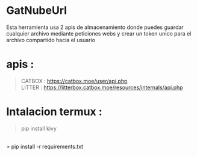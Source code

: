 # GatNubeUrl
Esta herramienta usa 2 apis de almacenamiento donde puedes guardar cualquier archivo mediante peticiones webs y crear un token unico para el archivo compartido hacia el usuario 
# apis : 
> CATBOX : https://catbox.moe/user/api.php
> <br>
> LITTER : https://litterbox.catbox.moe/resources/internals/api.php
 
# Intalacion termux :
> pip install kivy
<br>
> pip install -r requirements.txt
